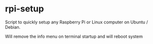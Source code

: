 # rpi-setup
Script to quickly setup any Raspberry Pi or Linux computer on Ubuntu / Debian.

Will remove the info menu on terminal startup and will reboot system
